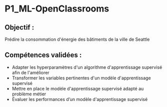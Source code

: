 # P1_ML-OpenClassrooms

## Objectif : 

Prédire la consommation d'énergie des bâtiments de la ville de Seattle

## Compétences validées :

* Adapter les hyperparamètres d'un algorithme d'apprentissage supervisé afin de l'améliorer
* Transformer les variables pertinentes d'un modèle d'apprentissage supervisé
* Mettre en place le modèle d'apprentissage supervisé adapté au problème métier
* Évaluer les performances d’un modèle d'apprentissage supervisé

